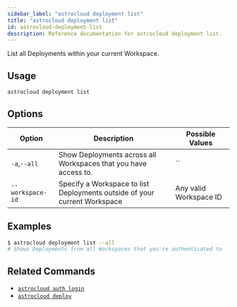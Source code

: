 ```yaml
---
sidebar_label: "astrocloud deployment list"
title: "astrocloud deployment list"
id: astrocloud-deployment-list
description: Reference documentation for astrocloud deployment list.
---
```


List all Deployments within your current Workspace.

## Usage

```sh
astrocloud deployment list
```

## Options

| Option  | Description                             | Possible Values |
| ------- | --------------------------------------- | --------------- |
| `-a`,`--all` | Show Deployments across all Workspaces that you have access to. | ``              |
| `--workspace-id` | Specify a Workspace to list Deployments outside of your current Workspace | Any valid Workspace ID                                            |

## Examples

```sh
$ astrocloud deployment list --all
# Shows Deployments from all Workspaces that you're authenticated to
```

## Related Commands

- [`astrocloud auth login`](cli-reference/astrocloud-auth-login.md)
- [`astrocloud deploy`](cli-reference/astrocloud-deploy.md)
